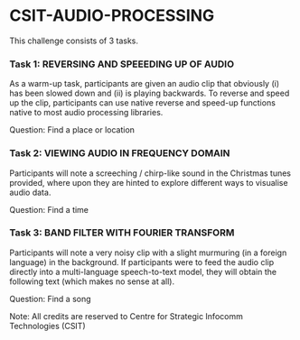 # CSIT-AUDIO-PROCESSING

This challenge consists of 3 tasks.

### Task 1: REVERSING AND SPEEEDING UP OF AUDIO
As a warm-up task, participants are given an audio clip that obviously (i) has been slowed down and (ii) is playing backwards. To reverse and speed up the clip, participants can use native reverse and speed-up functions native to most audio processing libraries.

Question: Find a place or location

###  Task 2: VIEWING AUDIO IN FREQUENCY DOMAIN

Participants will note a screeching / chirp-like sound in the Christmas tunes provided, where upon they are hinted to explore different ways to visualise audio data.

Question: Find a time

### Task 3: BAND FILTER WITH FOURIER TRANSFORM
Participants will note a very noisy clip with a slight murmuring (in a foreign language) in the background. If participants were to feed the audio clip directly into a multi-language speech-to-text model, they will obtain the following text (which makes no sense at all).

Question: Find a song

Note: All credits are reserved to Centre for Strategic Infocomm Technologies (CSIT)
